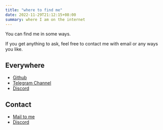 ```yaml
---
title: "where to find me"
date: 2022-11-29T21:12:15+08:00
summary: where I am on the internet
---
```


You can find me in some ways.

If you get anything to ask, feel free to contact me with email or any ways you like.

## Everywhere

- [Github](https://github.com/acehinnnqru)
- [Telegram Channel](https://t.me/+7qW_ikEpDv01M2Q1)
- [Discord](https://discord.gg/sNEj3DNx3A)

## Contact

- [Mail to me](mailto:acehinnnqru@gmail.com)
- [Discord](https://discord.gg/sNEj3DNx3A)
